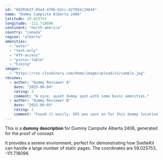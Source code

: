 ```yaml
---
id: "68291b3f-85e4-479b-b2cc-b27042c24644"
name: "Dummy Campsite Alberta 2406"
latitude: 59.025753
longitude: -111.718096
continent: "north-america"
country: "canada"
region: "alberta"
amenities:
  - "water"
  - "tent-only"
  - "ATV-access"
  - "picnic-table"
  - "hiking"
images:
  - "https://res.cloudinary.com/demo/image/upload/v1/sample.jpg"
reviews:
  - author: "Dummy Reviewer A"
    date: "2025-06-04"
    rating: 3
    comment: "A nice, quiet dummy spot with some basic amenities."
  - author: "Dummy Reviewer B"
    date: "2025-09-03"
    rating: 2
    comment: "Found it easily. GPS was spot on for this dummy location."
---
```


This is a **dummy description** for Dummy Campsite Alberta 2406, generated for the proof of concept.

It provides a serene environment, perfect for demonstrating how SvelteKit can handle a large number of static pages. The coordinates are 59.025753, -111.718096.
